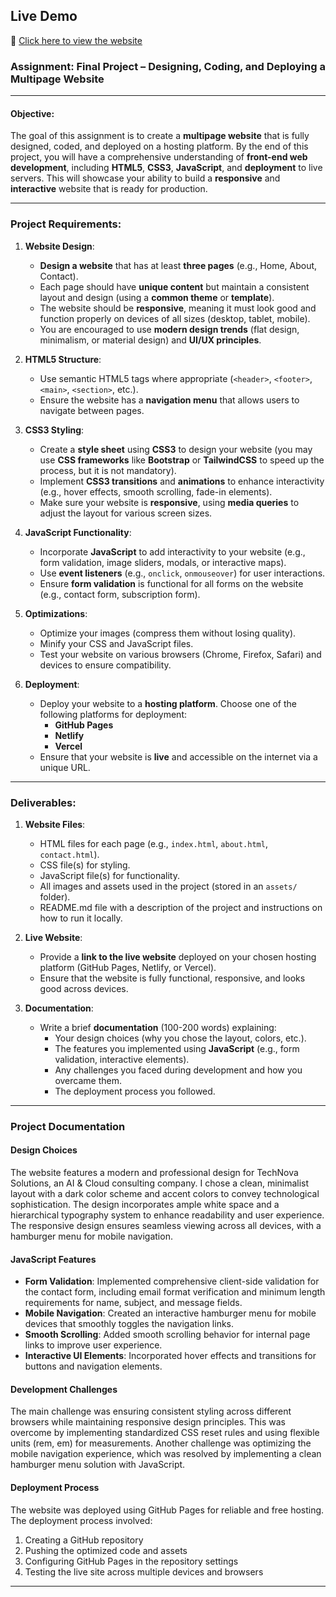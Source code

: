 ## Live Demo
🔗 [Click here to view the website](https://websiterepo-git-main-arnoldkiprotich50-gmailcoms-projects.vercel.app/)

### **Assignment: Final Project – Designing, Coding, and Deploying a Multipage Website** 

---

#### **Objective:**
The goal of this assignment is to create a **multipage website** that is fully designed, coded, and deployed on a hosting platform. By the end of this project, you will have a comprehensive understanding of **front-end web development**, including **HTML5**, **CSS3**, **JavaScript**, and **deployment** to live servers. This will showcase your ability to build a **responsive** and **interactive** website that is ready for production.

---

### **Project Requirements:**

1. **Website Design**:
   - **Design a website** that has at least **three pages** (e.g., Home, About, Contact).
   - Each page should have **unique content** but maintain a consistent layout and design (using a **common theme** or **template**).
   - The website should be **responsive**, meaning it must look good and function properly on devices of all sizes (desktop, tablet, mobile).
   - You are encouraged to use **modern design trends** (flat design, minimalism, or material design) and **UI/UX principles**.

2. **HTML5 Structure**:
   - Use semantic HTML5 tags where appropriate (`<header>`, `<footer>`, `<main>`, `<section>`, etc.).
   - Ensure the website has a **navigation menu** that allows users to navigate between pages.

3. **CSS3 Styling**:
   - Create a **style sheet** using **CSS3** to design your website (you may use **CSS frameworks** like **Bootstrap** or **TailwindCSS** to speed up the process, but it is not mandatory).
   - Implement **CSS3 transitions** and **animations** to enhance interactivity (e.g., hover effects, smooth scrolling, fade-in elements).
   - Make sure your website is **responsive**, using **media queries** to adjust the layout for various screen sizes.

4. **JavaScript Functionality**:
   - Incorporate **JavaScript** to add interactivity to your website (e.g., form validation, image sliders, modals, or interactive maps).
   - Use **event listeners** (e.g., `onclick`, `onmouseover`) for user interactions.
   - Ensure **form validation** is functional for all forms on the website (e.g., contact form, subscription form).

5. **Optimizations**:
   - Optimize your images (compress them without losing quality).
   - Minify your CSS and JavaScript files.
   - Test your website on various browsers (Chrome, Firefox, Safari) and devices to ensure compatibility.

6. **Deployment**:
   - Deploy your website to a **hosting platform**. Choose one of the following platforms for deployment:
     - **GitHub Pages**
     - **Netlify**
     - **Vercel**
   - Ensure that your website is **live** and accessible on the internet via a unique URL.

---

### **Deliverables:**

1. **Website Files**:
   - HTML files for each page (e.g., `index.html`, `about.html`, `contact.html`).
   - CSS file(s) for styling.
   - JavaScript file(s) for functionality.
   - All images and assets used in the project (stored in an `assets/` folder).
   - README.md file with a description of the project and instructions on how to run it locally.

2. **Live Website**:
   - Provide a **link to the live website** deployed on your chosen hosting platform (GitHub Pages, Netlify, or Vercel).
   - Ensure that the website is fully functional, responsive, and looks good across devices.

3. **Documentation**:
   - Write a brief **documentation** (100-200 words) explaining:
     - Your design choices (why you chose the layout, colors, etc.).
     - The features you implemented using **JavaScript** (e.g., form validation, interactive elements).
     - Any challenges you faced during development and how you overcame them.
     - The deployment process you followed.

---

### **Project Documentation**

#### Design Choices
The website features a modern and professional design for TechNova Solutions, an AI & Cloud consulting company. I chose a clean, minimalist layout with a dark color scheme and accent colors to convey technological sophistication. The design incorporates ample white space and a hierarchical typography system to enhance readability and user experience. The responsive design ensures seamless viewing across all devices, with a hamburger menu for mobile navigation.

#### JavaScript Features
- **Form Validation**: Implemented comprehensive client-side validation for the contact form, including email format verification and minimum length requirements for name, subject, and message fields.
- **Mobile Navigation**: Created an interactive hamburger menu for mobile devices that smoothly toggles the navigation links.
- **Smooth Scrolling**: Added smooth scrolling behavior for internal page links to improve user experience.
- **Interactive UI Elements**: Incorporated hover effects and transitions for buttons and navigation elements.

#### Development Challenges
The main challenge was ensuring consistent styling across different browsers while maintaining responsive design principles. This was overcome by implementing standardized CSS reset rules and using flexible units (rem, em) for measurements. Another challenge was optimizing the mobile navigation experience, which was resolved by implementing a clean hamburger menu solution with JavaScript.

#### Deployment Process
The website was deployed using GitHub Pages for reliable and free hosting. The deployment process involved:
1. Creating a GitHub repository
2. Pushing the optimized code and assets
3. Configuring GitHub Pages in the repository settings
4. Testing the live site across multiple devices and browsers

---

